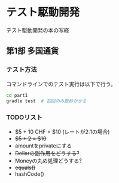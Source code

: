 # テスト駆動開発
テスト駆動開発の本の写経


## 第1部 多国通貨

### テスト方法
コマンドラインでのテスト実行は以下で行う。
```bash
cd part1
gradle test  # 初回のみ数秒かかる
```

### TODOリスト
- $5 + 10 CHF = $10 (レートが2:1の場合)
- ~~$5 * 2 = $10~~
- amountをprivateにする
- ~~Dollarの副作用をどうする?~~
- Moneyの丸め処理どうする?
- ~~equals()~~
- hashCode()
